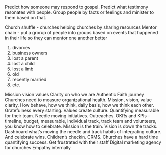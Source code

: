 Predict how someone may respond to gospel.
Predict what testimony resonates with people.
Group people by facts or feelings and minister to them based on that.

Church shuffle - churches helping churches by sharing resources
Mentor chain - put a grorup of people into groups based on events that happened in their life so they can mentor one another better
1. divorces
2. business owners
3. lost a parent
4. lost a child
5. lost a limb
6. old
7. recently married
8. etc.


Mission vision values
Clarity on who we are
Authentic 
Faith journey
Churches need to measure organizational health. Mission, vision,  value clarity. How behave, how we think, daily basis, how we think each other. 
Gratefulness every starting. Values create culture. Quantifying measurable for their team. Needle moving initiatives. Outreaches. 
OKRs and KPIs - timeline, budget, measurable, individual track, track team and volunteers, you know how to celebrate. 
Mission is the train. Vision is down the tracks. Dashboard what’s moving the needle and track habits of integrating culture. And celebrate wins. 
Children’s checkin. CRMS. 
Churches have a hard time quantifying success. Get frustrated with their staff
Digital marketing agency for churches
Empathy internally